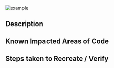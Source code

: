 [//]: # "VERIFY ALL TESTS AND LINT CHECKS PASS LOCALLY BEFORE PROCEEDING"
[//]: # "can i haz gif plz, kthxbye"

![example](https://media1.giphy.com/media/v1.Y2lkPTc5MGI3NjExNm05Y3c2cnBlMXNuN3IzNm1yOTh0b3hkcG12eDV0czNhNDJzdWtxYyZlcD12MV9pbnRlcm5hbF9naWZfYnlfaWQmY3Q9Zw/znsAD4fS3Z2g6wA55a/giphy.gif)

## Description

[//]: # "Describe what changes are made in the pull request. Please add ALL changes that are made and remember to include any minor tweaks that may have snuck in on top of the main objective for the PR."

## Known Impacted Areas of Code

[//]: # "For the benefit of QA, please list all areas which could possibly be affected by this change. This will help in determining what areas will need to be tested for regression errors. Thoroughness is important here."

## Steps taken to Recreate / Verify

[//]: # "OPTIONAL - Provide an itemized list of steps needed to recreate the situation that is being addressed by this ticket, or describe in detail what was done to verify that the problem has been resolved or the feature has been completely added."
